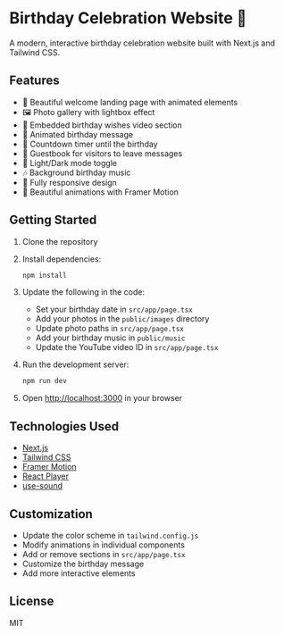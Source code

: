 # Birthday Celebration Website 🎂

A modern, interactive birthday celebration website built with Next.js and Tailwind CSS.

## Features

- 🎂 Beautiful welcome landing page with animated elements
- 🖼️ Photo gallery with lightbox effect
- 🎥 Embedded birthday wishes video section
- 📜 Animated birthday message
- 📅 Countdown timer until the birthday
- 💬 Guestbook for visitors to leave messages
- 🌙 Light/Dark mode toggle
- 🎶 Background birthday music
- 📱 Fully responsive design
- 🎨 Beautiful animations with Framer Motion

## Getting Started

1. Clone the repository
2. Install dependencies:
   ```bash
   npm install
   ```
3. Update the following in the code:
   - Set your birthday date in `src/app/page.tsx`
   - Add your photos in the `public/images` directory
   - Update photo paths in `src/app/page.tsx`
   - Add your birthday music in `public/music`
   - Update the YouTube video ID in `src/app/page.tsx`

4. Run the development server:
   ```bash
   npm run dev
   ```

5. Open [http://localhost:3000](http://localhost:3000) in your browser

## Technologies Used

- [Next.js](https://nextjs.org/)
- [Tailwind CSS](https://tailwindcss.com/)
- [Framer Motion](https://www.framer.com/motion/)
- [React Player](https://github.com/CookPete/react-player)
- [use-sound](https://github.com/joshwcomeau/use-sound)

## Customization

- Update the color scheme in `tailwind.config.js`
- Modify animations in individual components
- Add or remove sections in `src/app/page.tsx`
- Customize the birthday message
- Add more interactive elements

## License

MIT 